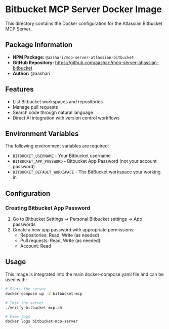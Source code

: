 # Bitbucket MCP Server Docker Image

This directory contains the Docker configuration for the Atlassian Bitbucket MCP Server.

## Package Information

- **NPM Package:** `@aashari/mcp-server-atlassian-bitbucket`
- **GitHub Repository:** https://github.com/aashari/mcp-server-atlassian-bitbucket
- **Author:** @aashari

## Features

- List Bitbucket workspaces and repositories
- Manage pull requests
- Search code through natural language
- Direct AI integration with version control workflows

## Environment Variables

The following environment variables are required:

- `BITBUCKET_USERNAME` - Your Bitbucket username
- `BITBUCKET_APP_PASSWORD` - Bitbucket App Password (not your account password)
- `BITBUCKET_DEFAULT_WORKSPACE` - The BitBucket workspace your working in

## Configuration

### Creating Bitbucket App Password

1. Go to Bitbucket Settings → Personal Bitbucket settings → App passwords
2. Create a new app password with appropriate permissions:
   - Repositories: Read, Write (as needed)
   - Pull requests: Read, Write (as needed)
   - Account: Read

## Usage

This image is integrated into the main docker-compose.yaml file and can be used with:

```bash
# Start the server
docker-compose up -d bitbucket-mcp

# Test the server
./verify-bitbucket-mcp.sh

# View logs
docker logs bitbucket-mcp-server
```